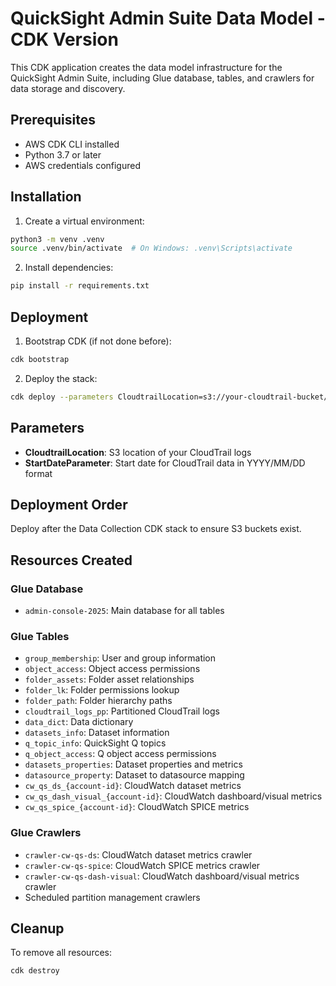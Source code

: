 # QuickSight Admin Suite Data Model - CDK Version

This CDK application creates the data model infrastructure for the QuickSight Admin Suite, including Glue database, tables, and crawlers for data storage and discovery.

## Prerequisites

- AWS CDK CLI installed
- Python 3.7 or later
- AWS credentials configured

## Installation

1. Create a virtual environment:
```bash
python3 -m venv .venv
source .venv/bin/activate  # On Windows: .venv\Scripts\activate
```

2. Install dependencies:
```bash
pip install -r requirements.txt
```

## Deployment

1. Bootstrap CDK (if not done before):
```bash
cdk bootstrap
```

2. Deploy the stack:
```bash
cdk deploy --parameters CloudtrailLocation=s3://your-cloudtrail-bucket/AWSLogs/123456789123/CloudTrail/ --parameters StartDateParameter=2024/01/01
```

## Parameters

- **CloudtrailLocation**: S3 location of your CloudTrail logs
- **StartDateParameter**: Start date for CloudTrail data in YYYY/MM/DD format

## Deployment Order

Deploy after the Data Collection CDK stack to ensure S3 buckets exist.

## Resources Created

### Glue Database
- `admin-console-2025`: Main database for all tables

### Glue Tables
- `group_membership`: User and group information
- `object_access`: Object access permissions
- `folder_assets`: Folder asset relationships
- `folder_lk`: Folder permissions lookup
- `folder_path`: Folder hierarchy paths
- `cloudtrail_logs_pp`: Partitioned CloudTrail logs
- `data_dict`: Data dictionary
- `datasets_info`: Dataset information
- `q_topic_info`: QuickSight Q topics
- `q_object_access`: Q object access permissions
- `datasets_properties`: Dataset properties and metrics
- `datasource_property`: Dataset to datasource mapping
- `cw_qs_ds_{account-id}`: CloudWatch dataset metrics
- `cw_qs_dash_visual_{account-id}`: CloudWatch dashboard/visual metrics
- `cw_qs_spice_{account-id}`: CloudWatch SPICE metrics



### Glue Crawlers
- `crawler-cw-qs-ds`: CloudWatch dataset metrics crawler
- `crawler-cw-qs-spice`: CloudWatch SPICE metrics crawler
- `crawler-cw-qs-dash-visual`: CloudWatch dashboard/visual metrics crawler
- Scheduled partition management crawlers

## Cleanup

To remove all resources:
```bash
cdk destroy
```